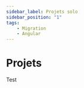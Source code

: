 ```yaml
---
sidebar_label: Projets solo
sidebar_position: "1"
tags:
    - Migration
    - Angular
---
```


# Projets

Test
